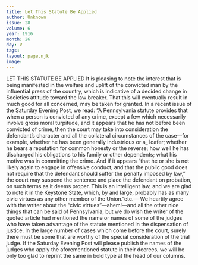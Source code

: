 ```yaml
---
title: Let This Statute Be Applied
author: Unknown
issue: 28
volume: 6
year: 1916
month: 26
day: V
tags:
layout: page.njk
image:
---
```

LET THIS STATUTE BE APPLIED       It is pleasing to note the interest that is being manifested in the welfare and uplift of the convicted man by the influential press of the country, which is indicative of a decided change in Societies attitude toward the law breaker. That this will eventually result in much good for all concerned, may be taken for granted.       In a recent issue of the Saturday Evening Post, we read: “A Pennsylvania statute provides that when a person is convicted of any crime, except a few which necessarily involve gross moral turpitude, and it appears that he has not before been convicted of crime, then the court may take into consideration the defendant’s character and all the collateral circumstances of the case—for example, whether he has been generally industrious or a_ loafer; whether he bears a reputation for common honesty or the reverse; how well he has discharged his obligations to his family or other dependents; what his motive was in committing the crime. And if it appears “that he or she is not likely again to engage in offensive conduct, and that the public good does not require that the defendant should suffer the penalty imposed by law,” the court may suspend the sentence and place the defendant on probation, on such terms as it deems proper. This is an intelligent law, and we are glad to note it in the Keystone State, which, by and large, probably has as many civic virtues as any other member of the Union.”etc.—       We heartily agree with the writer about the “civic virtues”—ahem!—and all the other nice things that can be said of Pennsylvania, but we do wish the writer of the quoted article had mentioned the name or names of some of the judges who have taken advantage of the statute mentioned in the dispensation of justice.       In the large number of cases which come before the court, surely there must be some that are worthy of the special consideration of the trial judge.       If the Saturday Evening Post will please publish the names of the judges who apply the aforementioned statute in their decrees, we will be only too glad to reprint the same in bold type at the head of our columns.    
